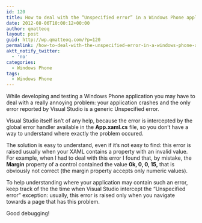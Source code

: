 ```yaml
---
id: 120
title: How to deal with the “Unspecified error” in a Windows Phone application
date: 2012-08-06T10:00:12+00:00
author: qmatteoq
layout: post
guid: http://wp.qmatteoq.com/?p=120
permalink: /how-to-deal-with-the-unspecified-error-in-a-windows-phone-application/
aktt_notify_twitter:
  - 'no'
categories:
  - Windows Phone
tags:
  - Windows Phone
---
```

While developing and testing a Windows Phone application you may have to deal with a really annoying problem: your application crashes and the only error reported by Visual Studio is a generic Unspecified error.

Visual Studio itself isn’t of any help, because the error is intercepted by the global error handler available in the **App.xaml.cs** file, so you don’t have a way to understand where exactly the problem occured.

The solution is easy to understand, even if it’s not easy to find: this error is raised usually when your XAML contains a property with an invalid value. For example, when I had to deal with this error I found that, by mistake, the **Margin** property of a control contained the value **0k, 0, 0, 15,** that is obviously not correct (the margin property accepts only numeric values).

To help understanding where your application may contain such an error, keep track of the the time when Visual Studio intercept the &#8220;Unspecified error” exception: usually, this error is raised only when you navigate towards a page that has this problem.

Good debugging!